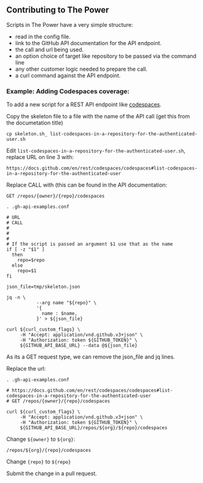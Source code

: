 ## Contributing to The Power

Scripts in The Power have a very simple structure:

- read in the config file.
- link to the GitHub API documentation for the API endpoint.
- the call and url being used. 
- an option choice of target like repository to be passed via the command line
- any other customer logic needed to prepare the call.
- a curl command against the API endpoint.

### Example: Adding Codespaces coverage:

To add a new script for a REST API endpoint like [codespaces](https://docs.github.com/en/rest/codespaces/codespaces).

Copy the skeleton file to a file with the name of the API call (get this from the documetation title)

```
cp skeleton.sh_ list-codespaces-in-a-repository-for-the-authenticated-user.sh
```

Edit `list-codespaces-in-a-repository-for-the-authenticated-user.sh`, replace URL on line 3 with:

```
https://docs.github.com/en/rest/codespaces/codespaces#list-codespaces-in-a-repository-for-the-authenticated-user
```

Replace CALL with (this can be found in the API documentation:

```
GET /repos/{owner}/{repo}/codespaces
```

```
. .gh-api-examples.conf

# URL
# CALL
#
#
#
# If the script is passed an argument $1 use that as the name
if [ -z "$1" ]
  then
    repo=$repo
  else
    repo=$1
fi

json_file=tmp/skeleton.json

jq -n \
           --arg name "${repo}" \
           '{
             name : $name,
           }' > ${json_file}

curl ${curl_custom_flags} \
     -H "Accept: application/vnd.github.v3+json" \
     -H "Authorization: token ${GITHUB_TOKEN}" \
     ${GITHUB_API_BASE_URL} --data @${json_file}
```

As its a GET request type, we can remove the json_file and jq lines.

Replace the url:

```
. .gh-api-examples.conf

# https://docs.github.com/en/rest/codespaces/codespaces#list-codespaces-in-a-repository-for-the-authenticated-user
# GET /repos/{owner}/{repo}/codespaces

curl ${curl_custom_flags} \
     -H "Accept: application/vnd.github.v3+json" \
     -H "Authorization: token ${GITHUB_TOKEN}" \
     ${GITHUB_API_BASE_URL}/repos/${org}/${repo}/codespaces
```


Change `${owner}` to `${org}`:

```
/repos/${org}/{repo}/codespaces
```

Change `{repo}` to `${repo}`

Submit the change in a pull request.
